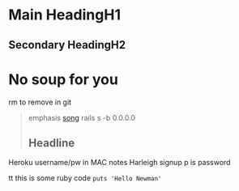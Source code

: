 Main HeadingH1
=====================

Secondary HeadingH2
---------------------

# No soup for you
rm to remove in git
> emphasis [song](https://vimeo.com/134220342)
rails s -b 0.0.0.0
> ## Headline
Heroku username/pw in MAC notes
Harleigh signup p is password

tt
this is some ruby code `puts 'Hello Newman'`


